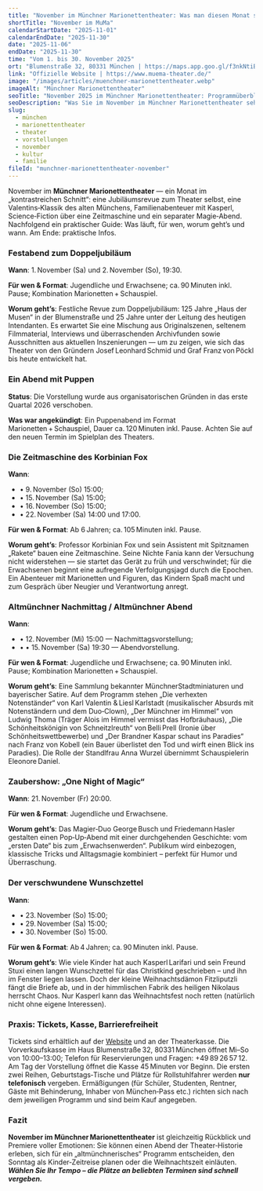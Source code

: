 ```yaml
---
title: "November im Münchner Marionettentheater: Was man diesen Monat sehen sollte"
shortTitle: "November im MuMa"
calendarStartDate: "2025-11-01"
calendarEndDate: "2025-11-30"
date: "2025-11-06"
endDate: "2025-11-30"
time: "Vom 1. bis 30. November 2025"
ort: "Blumenstraße 32, 80331 München | https://maps.app.goo.gl/f3nkNtiBDCDzArUk8"
link: "Offizielle Website | https://www.muema-theater.de/"
image: "/images/articles/muenchner-marionettentheater.webp"
imageAlt: "Münchner Marionettentheater"
seoTitle: "November 2025 im Münchner Marionettentheater: Programmüberblick"
seoDescription: "Was Sie im November im Münchner Marionettentheater sehen können: Fantasie, Familien‑Abenteuer und ein Abend voller Magie."
slug:
  - münchen
  - marionettentheater
  - theater
  - vorstellungen
  - november
  - kultur
  - familie
fileId: "munchner-marionettentheater-november"
---
```


November im **Münchner Marionettentheater** — ein Monat im „kontrastreichen Schnitt“: eine Jubiläumsrevue zum Theater selbst, eine Valentins‑Klassik des alten Münchens, Familienabenteuer mit Kasperl, Science‑Fiction über eine Zeitmaschine und ein separater Magie‑Abend. Nachfolgend ein praktischer Guide: Was läuft, für wen, worum geht’s und wann. Am Ende: praktische Infos.

### Festabend zum Doppeljubiläum  
**Wann**: 1. November (Sa) und 2. November (So), 19:30.  

**Für wen & Format**: Jugendliche und Erwachsene; ca. 90 Minuten inkl. Pause; Kombination Marionetten + Schauspiel.  

**Worum geht’s**: Festliche Revue zum Doppeljubiläum: 125 Jahre „Haus der Musen“ in der Blumenstraße und 25 Jahre unter der Leitung des heutigen Intendanten. Es erwartet Sie eine Mischung aus Original­szenen, seltenem Filmmaterial, Interviews und überraschenden Archivfunden sowie Ausschnitten aus aktuellen Inszenierungen — um zu zeigen, wie sich das Theater von den Gründern Josef Leonhard Schmid und Graf Franz von Pöckl bis heute entwickelt hat.

### Ein Abend mit Puppen  
**Status**: Die Vorstellung wurde aus organisatorischen Gründen in das erste Quartal 2026 verschoben.  

**Was war angekündigt**: Ein Puppenabend im Format Marionetten + Schauspiel, Dauer ca. 120 Minuten inkl. Pause. Achten Sie auf den neuen Termin im Spielplan des Theaters.

### Die Zeitmaschine des Korbinian Fox  
**Wann**:  
- • 9. November (So) 15:00;  
- • 15. November (Sa) 15:00;  
- • 16. November (So) 15:00;  
- • 22. November (Sa) 14:00 und 17:00.  

**Für wen & Format**: Ab 6 Jahren; ca. 105 Minuten inkl. Pause.  

**Worum geht’s**: Professor Korbinian Fox und sein Assistent mit Spitznamen „Rakete“ bauen eine Zeitmaschine. Seine Nichte Fania kann der Versuchung nicht widerstehen — sie startet das Gerät zu früh und verschwindet; für die Erwachsenen beginnt eine aufregende Verfolgungsjagd durch die Epochen. Ein Abenteuer mit Marionetten und Figuren, das Kindern Spaß macht und zum Gespräch über Neugier und Verantwortung anregt.

### Altmünchner Nachmittag / Altmünchner Abend  
**Wann**:  
- • 12. November (Mi) 15:00 — Nachmittagsvorstellung;  
- • • 15. November (Sa) 19:30 — Abendvorstellung.  

**Für wen & Format**: Jugendliche und Erwachsene; ca. 90 Minuten inkl. Pause; Kombination Marionetten + Schauspiel.  

**Worum geht’s**: Eine Sammlung bekannter Münchner­Stadtminiaturen und bayerischer Satire. Auf dem Programm stehen „Die verhexten Notenständer“ von Karl Valentin & Liesl Karlstadt (musikalischer Absurds mit Notenständern und dem Duo‑Clown), „Der Münchner im Himmel“ von Ludwig Thoma (Träger Alois im Himmel vermisst das Hofbräuhaus), „Die Schönheitskönigin von Schneitzlreuth“ von Belli Prell (Ironie über Schönheitswettbewerbe) und „Der Brandner Kaspar schaut ins Paradies“ nach Franz von Kobell (ein Bauer überlistet den Tod und wirft einen Blick ins Paradies). Die Rolle der Standlfrau Anna Wurzel übernimmt Schauspielerin Eleonore Daniel.

### Zaubershow: „One Night of Magic“  
**Wann**: 21. November (Fr) 20:00.  

**Für wen & Format**: Jugendliche und Erwachsene.  

**Worum geht’s**: Das Magier‑Duo George Busch und Friedemann Hasler gestalten einen Pop‑Up‑Abend mit einer durchgehenden Geschichte: vom „ersten Date“ bis zum „Erwachsenwerden“. Publikum wird einbezogen, klassische Tricks und Alltagsmagie kombiniert – perfekt für Humor und Überraschung.

### Der verschwundene Wunschzettel  
**Wann**:  
- • 23. November (So) 15:00;  
- • 29. November (Sa) 15:00;  
- • 30. November (So) 15:00.  

**Für wen & Format**: Ab 4 Jahren; ca. 90 Minuten inkl. Pause.  

**Worum geht’s**: Wie viele Kinder hat auch Kasperl Larifari und sein Freund Stuxi einen langen Wunschzettel für das Christkind geschrieben – und ihn im Fenster liegen lassen. Doch der kleine Weihnachts­dämon Fitzliputzli fängt die Briefe ab, und in der himmlischen Fabrik des heiligen Nikolaus herrscht Chaos. Nur Kasperl kann das Weihnachtsfest noch retten (natürlich nicht ohne eigene Interessen).

### Praxis: Tickets, Kasse, Barrierefreiheit  
Tickets sind erhältlich auf der [Website](https://www.muema-theater.de/tickets-und-preise/) und an der Theaterkasse. Die Vorverkaufs­kasse im Haus Blumenstraße 32, 80331 München öffnet Mi–So von 10:00–13:00; Telefon für Reservierungen und Fragen: +49 89 26 57 12.  
Am Tag der Vorstellung öffnet die Kasse 45 Minuten vor Beginn. Die ersten zwei Reihen, Geburtstags‑Tische und Plätze für Rollstuhlfahrer werden **nur telefonisch** vergeben. Ermäßigungen (für Schüler, Studenten, Rentner, Gäste mit Behinderung, Inhaber von München‑Pass etc.) richten sich nach dem jeweiligen Programm und sind beim Kauf angegeben.

### Fazit  
**November im Münchner Marionettentheater** ist gleichzeitig Rückblick und Premiere voller Emotionen: Sie können einen Abend der Theater‑Historie erleben, sich für ein „altmünchnerisches“ Programm entscheiden, den Sonntag als Kinder‑Zeitreise planen oder die Weihnachtszeit einläuten.  
_**Wählen Sie Ihr Tempo – die Plätze an beliebten Terminen sind schnell vergeben.**_
